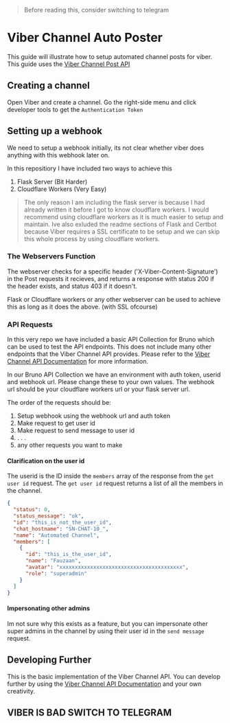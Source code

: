 > Before reading this, consider switching to telegram

# Viber Channel Auto Poster

This guide will illustrate how to setup automated channel posts for viber. This guide uses the [Viber Channel Post API ](https://developers.viber.com/docs/tools/channels-post-api/#channels-post-api)

## Creating a channel

Open Viber and create a channel. Go the right-side menu and click developer tools to get the `Authentication Token`

## Setting up a webhook

We need to setup a webhook initially, its not clear whether viber does anything with this webhook later on.

In this repositiory I have included two ways to achieve this
1. Flask Server (Bit Harder)
2. Cloudflare Workers (Very Easy)

> The only reason I am including the flask server is because I had already written it before I got to know cloudflare workers. I would recommend using cloudflare workers as it is much easier to setup and maintain. Ive also exluded the readme sections of Flask and Certbot because Viber requires a SSL certificate to be setup and we can skip this whole process by using cloudflare workers.

### The Webservers Function

The webserver checks for a specific header ('X-Viber-Content-Signature') in the Post requests it recieves, and returns a response with status 200 if the header exists, and status 403 if it doesn't.

Flask or Cloudflare workers or any other webserver can be used to achieve this as long as it does the above. (with SSL ofcourse)

### API Requests

In this very repo we have included a basic API Collection for Bruno which can be used to test the API endpoints. This does not include many other endpoints that the Viber Channel API provides. Please refer to the [Viber Channel API Documentation](https://developers.viber.com/docs/tools/channels-post-api/#channels-post-api) for more information.

In our Bruno API Collection we have an environment with auth token, userid and webhook url. Please change these to your own values. The webhook url should be your cloudflare workers url or your flask server url.

The order of the requests should be:
1. Setup webhook using the webhook url and auth token
2. Make request to get user id
3. Make request to send message to user id
4. . . .
5. any other requests you want to make

#### Clarification on the user id

The userid is the ID inside the `members` array of the response from the `get user id` request. The `get user id` request returns a list of all the members in the channel.


```json
{
  "status": 0,
  "status_message": "ok",
  "id": "this_is_not_the_user_id",
  "chat_hostname": "SN-CHAT-10_",
  "name": "Automated Channel",
  "members": [
    {
      "id": "this_is_the_user_id",
      "name": "Fauzaan",
      "avatar": "xxxxxxxxxxxxxxxxxxxxxxxxxxxxxxxxxxxxxxxx",
      "role": "superadmin"
    }
  ]
}
```

#### Impersonating other admins

Im not sure why this exists as a feature, but you can impersonate other super admins in the channel by using their user id in the `send message` request.

## Developing Further

This is the basic implementation of the Viber Channel API. You can develop further by using the [Viber Channel API Documentation](https://developers.viber.com/docs/tools/channels-post-api/#channels-post-api) and your own creativity.

## VIBER IS BAD SWITCH TO TELEGRAM 


